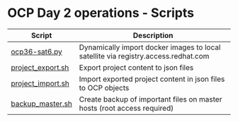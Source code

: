 # OCP Day 2 operations - Scripts

Script | Description
------------ | -------------
[ocp36-sat6.py](ocp36-sat6.py) | Dynamically import docker images to local satellite via registry.access.redhat.com
[project_export.sh](project_export.sh) | Export project content to json files
[project_import.sh](project_import.sh) | Import exported project content in json files to OCP objects
[backup_master.sh](backup_master.sh) | Create backup of important files on master hosts (root access required)

